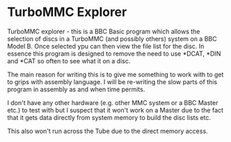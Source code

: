 # TurboMMC Explorer

TurboMMC explorer - this is a BBC Basic program which allows the selection of discs in a TurboMMC (and possibly others) system on a BBC Model B. Once selected ypu can then view the file list for the disc. In essence this program is designed to remove the need to use *DCAT, *DIN and *CAT so often to see what it on a disc.

The main reason for writing this is to give me something to work with to get to grips with assembly language. I will be re-writing the slow parts of this program in assembly as and when time permits. 

I don't have any other hardware (e.g. other MMC system or a BBC Master etc.) to test with but I suspect that it won't work on a Master due to the fact that it gets data directly from system memory to build the disc lists etc.

This also won't run across the Tube due to the direct memory access. 

